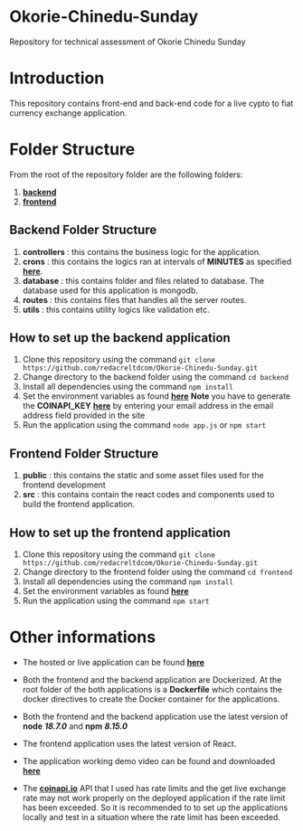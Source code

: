 # Okorie-Chinedu-Sunday

Repository for technical assessment of Okorie Chinedu Sunday

# Introduction

This repository contains front-end and back-end code for a live cypto to fiat currency exchange application.

# Folder Structure

From the root of the repository folder are the following folders:

1. **[backend](https://github.com/redacreltdcom/Okorie-Chinedu-Sunday/tree/main/backend)**
2. **[frontend](https://github.com/redacreltdcom/Okorie-Chinedu-Sunday/tree/main/frontend)**

## Backend Folder Structure

1. **controllers** : this contains the business logic for the application.
2. **crons** : this contains the logics ran at intervals of **MINUTES** as specified **[here](https://github.com/redacreltdcom/Okorie-Chinedu-Sunday/blob/main/backend/sample.env)**.
3. **database** : this contains folder and files related to database. The database used for this application is mongodb.
4. **routes** : this contains files that handles all the server routes.
5. **utils** : this contains utility logics like validation etc.

## How to set up the backend application

1. Clone this repository using the command `git clone https://github.com/redacreltdcom/Okorie-Chinedu-Sunday.git`
2. Change directory to the backend folder using the command `cd backend`
3. Install all dependencies using the command `npm install`
4. Set the environment variables as found **[here](https://github.com/redacreltdcom/Okorie-Chinedu-Sunday/blob/main/backend/sample.env)** **Note** you have to generate the **COINAPI_KEY** **[here](https://docs.coinapi.io/#limits-2)** by entering your email address in the email address field provided in the site
5. Run the application using the command `node app.js` or `npm start`

## Frontend Folder Structure

1. **public** : this contains the static and some asset files used for the frontend development
2. **src** : this contains contain the react codes and components used to build the frontend application.

## How to set up the frontend application

1. Clone this repository using the command `git clone https://github.com/redacreltdcom/Okorie-Chinedu-Sunday.git`
2. Change directory to the frontend folder using the command `cd frontend`
3. Install all dependencies using the command `npm install`
4. Set the environment variables as found **[here](https://github.com/redacreltdcom/Okorie-Chinedu-Sunday/blob/main/frontend/sample.env)**
5. Run the application using the command `npm start`

# Other informations

- The hosted or live application can be found **[here](https://exchange-crypto-fiat.netlify.app/)**

- Both the frontend and the backend application are Dockerized. At the root folder of the both applications is a **Dockerfile** which contains the docker directives to create the Docker container for the applications.
- Both the frontend and the backend application use the latest version of **node** **_18.7.0_** and **npm** **_8.15.0_**

- The frontend application uses the latest version of React.

- The application working demo video can be found and downloaded **[here](https://github.com/redacreltdcom/Okorie-Chinedu-Sunday/blob/main/demo.mp4)**

- The **[coinapi.io](https://docs.coinapi.io/#get-all-current-rates-get)** API that I used has rate limits and the get live exchange rate may not work properly on the deployed application if the rate limit has been exceeded. So it is recommended to to set up the applications locally and test in a situation where the rate limit has been exceeded.
